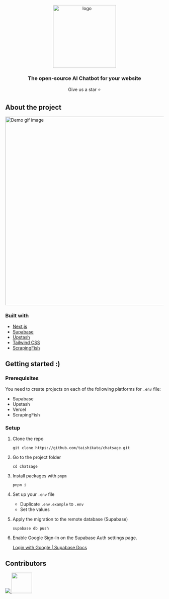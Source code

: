 <p align="center">
  <img src="https://github.com/user-attachments/assets/524e170e-3d2a-4968-b3eb-d4b2470e410b" width="200" alt="logo" />
</p>

<h3 align="center">The open-source AI Chatbot for your website</h3>

<p align="center">Give us a star ⭐️</p>

## About the project


<img
  width="600px"
  alt="Demo gif image"
  src="https://github.com/user-attachments/assets/635d0445-a6ea-4410-b740-9d6bbbba4ec1"
/>

### Built with

* [Next.js](https://nextjs.org/)
* [Supabase](https://supabase.com/)
* [Upstash](https://upstash.com/)
* [Tailwind CSS](https://tailwindcss.com/)
* [ScrapingFish](https://scrapingfish.com/)

## Getting started :)

### Prerequisites

You need to create projects on each of the following platforms for `.env` file:
* Supabase
* Upstash
* Vercel
* ScrapingFish

### Setup

1. Clone the repo
   ```shell
   git clone https://github.com/taishikato/chatsage.git
   ```

2. Go to the project folder
   ```shell
   cd chatsage
   ```

3. Install packages with `pnpm`
   ```shell
   pnpm i
   ```

4. Set up your `.env` file
   * Duplicate `.env.example` to `.env`
   * Set the values

5. Apply the migration to the remote database (Supabase)
   ```shell
   supabase db push
   ```

6. Enable Google Sign-In on the Supabase Auth settings page.

   [Login with Google | Supabase Docs](https://supabase.com/docs/guides/auth/social-login/auth-google)

## Contributors

<a href="https://github.com/taishikato/chatsage/graphs/contributors">
  <img src="https://contrib.rocks/image?repo=taishikato/chatsage" />
  <img width="65" src="https://github.com/user-attachments/assets/b5ed2394-7964-4dc6-9193-9ebbf63daf5f" />
</a>